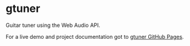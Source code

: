 gtuner
========

Guitar tuner using the Web Audio API.

For a live demo and project documentation got to [gtuner GitHub Pages](http://archblob.github.io/gtuner/).
